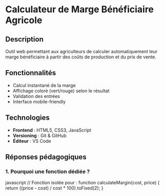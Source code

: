 # Calculateur de Marge Bénéficiaire Agricole

## Description
Outil web permettant aux agriculteurs de calculer automatiquement leur marge bénéficiaire à partir des coûts de production et du prix de vente.

## Fonctionnalités
- Calcul instantané de la marge
- Affichage coloré (vert/rouge) selon le résultat
- Validation des entrées
- Interface mobile-friendly

## Technologies
- **Frontend** : HTML5, CSS3, JavaScript
- **Versioning** : Git & GitHub
- **Éditeur** : VS Code

## Réponses pédagogiques

### 1. Pourquoi une fonction dédiée ?
javascript
// Fonction isolée pour :
function calculateMargin(cost, price) {
    return ((price - cost) / cost * 100).toFixed(2);
}
